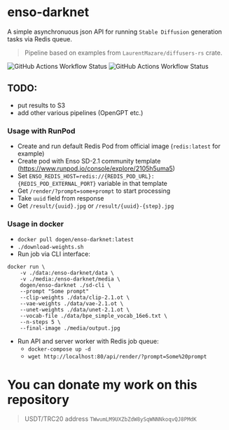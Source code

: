 # enso-darknet

A simple asynchronuous json API for running `Stable Diffusion` generation tasks via Redis queue.

> Pipeline based on examples from `LaurentMazare/diffusers-rs` crate.

![GitHub Actions Workflow Status](https://img.shields.io/github/actions/workflow/status/siddthartha/enso-darknet/rust.yml?logo=rust&label=rust)
![GitHub Actions Workflow Status](https://img.shields.io/github/actions/workflow/status/siddthartha/enso-darknet/docker-image.yml)

## TODO:

* put results to S3
* add other various pipelines (OpenGPT etc.)

### Usage with RunPod

* Create and run default Redis Pod from official image (`redis:latest` for example)
* Create pod with Enso SD-2.1 community template (https://www.runpod.io/console/explore/2105h5uma5)
* Set `ENSO_REDIS_HOST=redis://{REDIS_POD_URL}:{REDIS_POD_EXTERNAL_PORT}` variable in that template
* Get `/render/?prompt=some+prompt` to start processing
* Take `uuid` field from response
* Get `/result/{uuid}.jpg` or `/result/{uuid}-{step}.jpg`

### Usage in docker

* `docker pull dogen/enso-darknet:latest`
* `./download-weights.sh`
* Run job via CLI interface:
```
docker run \
    -v ./data:/enso-darknet/data \
    -v ./media:/enso-darknet/media \
    dogen/enso-darknet ./sd-cli \
    --prompt "Some prompt"
    --clip-weights ./data/clip-2.1.ot \
    --vae-weights ./data/vae-2.1.ot \
    --unet-weights ./data/unet-2.1.ot \
    --vocab-file ./data/bpe_simple_vocab_16e6.txt \
    --n-steps 5 \
    --final-image ./media/output.jpg
```
* Run API and server worker with Redis job queue:
  * `docker-compose up -d`
  * `wget http://localhost:80/api/render/?prompt=Some%20prompt`


# You can donate my work on this repository

> USDT/TRC20 address `TWwumLM9UXZbZdW8ySqWNNNkoqvQJ8PMdK`
